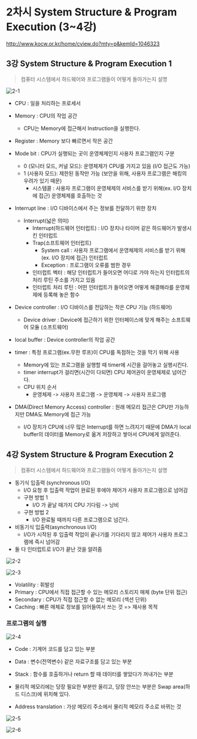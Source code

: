 # 2차시 System Structure & Program Execution (3~4강)

http://www.kocw.or.kr/home/cview.do?mty=p&kemId=1046323

## 3강 System Structure & Program Execution 1

>  컴퓨터 시스템에서 하드웨어와 프로그램들이 어떻게 돌아가는지 설명

![2-1](.\Images\2-1.png)

- CPU : 일을 처리하는 프로세서

- Memory : CPU의 작업 공간
  - CPU는 Memory에 접근해서 Instruction을 실행한다. 
- Register : Memory 보다 빠르면서 작은 공간
- Mode bit : CPU가 실행되는 곳이 운영체제인지 사용자 프로그램인지 구분
  - 0 (모니터 모드, 커널 모드): 운영체제가 CPU를 가지고 있음 (I/O 접근도 가능)
  - 1 (사용자 모드): 제한된 동작만 가능 (보안을 위해, 사용자 프로그램은 해킹의 우려가 있기 때문)
    - 시스템콜 : 사용자 프로그램이 운영체제의 서비스를 받기 위해(ex. I/O 장치에 접근) 운영체제를 호출하는 것
- Interrupt line : I/O 디바이스에서 주는 정보를 전달하기 위한 장치
  - Interrupt(넓은 의미)
    - Interrupt(하드웨어 인터럽트) : I/O 장치나 타이머 같은 하드웨어가 발생시킨 인터럽트
    - Trap(소프트웨어 인터럽트)
      - System call : 사용자 프로그램에서 운영체제의 서비스를 받기 위해(ex. I/O 장치에 접근) 인터럽트
      - Exception : 프로그램이 오류를 범한 경우
    - 인터럽트 벡터 : 해당 인터럽트가 들어오면 어디로 가야 하는지 인터럽트의 처리 루틴 주소를 가지고 있음
    - 인터럽트 처리 루틴 : 어떤 인터럽트가 들어오면 어떻게 해결해라를 운영체제에 등록해 놓은 함수
- Device controller : I/O 디바이스를 전담하는 작은 CPU 기능 (하드웨어)
  - Device driver : Device에 접근하기 위한 인터페이스에 맞게 해주는 소프트웨어 모듈 (소프트웨어)
- local buffer : Device controller의 작업 공간
- timer : 특정 프로그램(ex.무한 루프)이 CPU를 독점하는 것을 막기 위해 사용
  - Memory에 있는 프로그램을 실행할 때 timer에 시간을 걸어놓고 실행시킨다.
  - timer interrupt가 걸리면(시간이 다되면) CPU 제어권이 운영체제로 넘어간다.
  - CPU 위치 순서
    - 운영체제 -> 사용자 프로그램 -> 운영체제 -> 사용자 프로그램
- DMA(Direct Memory Access) controller : 원래 메모리 접근은 CPU만 가능하지만 DMA도 Memory에 접근 가능
  - I/O 장치가 CPU에 너무 많은 Interrupt를 하면 느려지기 때문에 DMA가 local buffer의 데이터를 Memory로 옮겨 저장하고 쌓아서 CPU에게 알려준다. 





## 4강 System Structure & Program Execution 2

>  컴퓨터 시스템에서 하드웨어와 프로그램들이 어떻게 돌아가는지 설명

- 동기식 입출력 (synchronous I/O)
  - I/O 요청 후 입출력 작업이 완료된 후에야 제어가 사용자 프로그램으로 넘어감
  - 구현 방법 1
    - I/O 가 끝날 때가지 CPU 기다림 -> 낭비
  - 구현 방법 2
    - I/O 완료될 때까지 다른 프로그램으로 넘긴다.
- 비동기식 입출력(asynchronous I/O)
  - I/O가 시작된 후 입출력 작업이 끝나기를 기다리지 않고 제어가 사용자 프로그램에 즉시 넘어감
- 둘 다 인터럽트로 I/O가 끝난 것을 알려줌

![2-2](.\Images\2-2.png)



![2-3](.\Images\2-3.png)

- Volatility : 휘발성
- Primary : CPU에서 직접 접근할 수 있는 메모리 스토리지 매체 (byte 단위 접근)
- Secondary : CPU가 직접 접근할 수 없는 메모리 (섹션 단위)
- Caching : 빠른 매체로 정보를 읽어들여서 쓰는 것 => 재사용 목적



### 프로그램의 실행

![2-4](.\Images\2-4.png)

- Code : 기계어 코드를 담고 있는 부분
- Data : 변수(전역변수) 같은 자료구조를 담고 있는 부분
- Stack : 함수를 호출하거나 return 할 때 데이터를 쌓았다가 꺼내가는 부분



- 물리적 메모리에는 당장 필요한 부분만 올리고, 당장 안쓰는 부분은 Swap area(하드 디스크)에 위치해 있다.

- Address translation : 가상 메모리 주소에서 물리적 메모리 주소로 바뀌는 것



![2-5](.\Images\2-5.png)



![2-6](./Images/2-6.png)